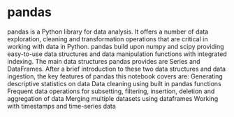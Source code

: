 # pandas
pandas is a Python library for data analysis. It offers a number of data exploration, cleaning and transformation operations that are critical in working with data in Python.  pandas build upon numpy and scipy providing easy-to-use data structures and data manipulation functions with integrated indexing. The main data structures pandas provides are Series and DataFrames. After a brief introduction to these two data structures and data ingestion, the key features of pandas this notebook covers are: Generating descriptive statistics on data Data cleaning using built in pandas functions Frequent data operations for subsetting, filtering, insertion, deletion and aggregation of data Merging multiple datasets using dataframes Working with timestamps and time-series data
